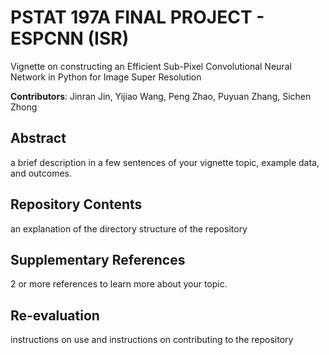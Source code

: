 # PSTAT 197A FINAL PROJECT - ESPCNN (ISR)
Vignette on constructing an Efficient Sub-Pixel Convolutional Neural Network in Python for Image Super Resolution

**Contributors**: Jinran Jin, Yijiao Wang, Peng Zhao, Puyuan Zhang, Sichen Zhong

## Abstract
a brief description in a few sentences of your vignette topic, example data, and outcomes.

## Repository Contents
an explanation of the directory structure of the repository

## Supplementary References
2 or more references to learn more about your topic.

## Re-evaluation
instructions on use and instructions on contributing to the repository
